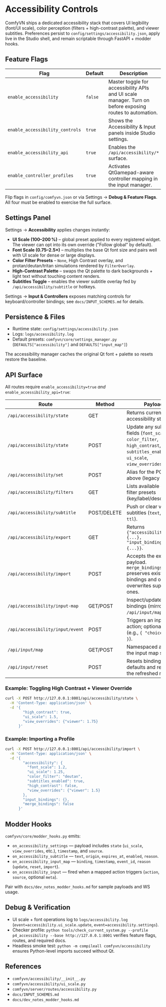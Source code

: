 # Accessibility Controls

ComfyVN ships a dedicated accessibility stack that covers UI legibility (font/UI scale), color perception (filters + high-contrast palette), and viewer subtitles. Preferences persist to `config/settings/accessibility.json`, apply live in the Studio shell, and remain scriptable through FastAPI + modder hooks.

## Feature Flags

| Flag | Default | Description |
| --- | --- | --- |
| `enable_accessibility` | `false` | Master toggle for accessibility APIs and UI scale manager. Turn on before exposing routes to automation. |
| `enable_accessibility_controls` | `true` | Shows the Accessibility & Input panels inside Studio settings. |
| `enable_accessibility_api` | `true` | Enables the `/api/accessibility/*` surface. |
| `enable_controller_profiles` | `true` | Activates QtGamepad-aware controller mapping in the input manager. |

Flip flags in `config/comfyvn.json` or via Settings → **Debug & Feature Flags**. All four must be enabled to exercise the full surface.

## Settings Panel

Settings → **Accessibility** applies changes instantly:

- **UI Scale (100–200 %)** – global preset applied to every registered widget. The viewer can opt into its own override ("Follow global" by default).
- **Font Scale (0.75–2.5×)** – multiplies the base Qt font size and pairs well with UI scale for dense or large displays.
- **Color Filter Presets** – `None`, High Contrast overlay, and protan/deutan/tritan simulations rendered by `FilterOverlay`.
- **High-Contrast Palette** – swaps the Qt palette to dark backgrounds + light text without touching content renders.
- **Subtitles Toggle** – enables the viewer subtitle overlay fed by `/api/accessibility/subtitle` or hotkeys.

Settings → **Input & Controllers** exposes matching controls for keyboard/controller bindings; see `docs/INPUT_SCHEMES.md` for details.

## Persistence & Files

- Runtime state: `config/settings/accessibility.json`
- Logs: `logs/accessibility.log`
- Default presets: `comfyvn/core/settings_manager.py` (`DEFAULTS["accessibility"]` and `DEFAULTS["input_map"]`)

The accessibility manager caches the original Qt font + palette so resets restore the baseline.

## API Surface

All routes require `enable_accessibility=true` *and* `enable_accessibility_api=true`:

| Route | Method | Payload |
| --- | --- | --- |
| `/api/accessibility/state` | GET | Returns current accessibility state. |
| `/api/accessibility/state` | POST | Update any subset of fields (`font_scale`, `color_filter`, `high_contrast`, `subtitles_enabled`, `ui_scale`, `view_overrides`). |
| `/api/accessibility/set` | POST | Alias for the POST above (legacy tooling). |
| `/api/accessibility/filters` | GET | Lists available color filter presets (key/label/description). |
| `/api/accessibility/subtitle` | POST/DELETE | Push or clear viewer subtitles (`text`, `origin`, `ttl`). |
| `/api/accessibility/export` | GET | Returns `{"accessibility": {...}, "input_bindings": {...}}`. |
| `/api/accessibility/import` | POST | Accepts the export payload. `merge_bindings=true` preserves existing bindings and only overwrites supplied ones. |
| `/api/accessibility/input-map` | GET/POST | Inspect/update bindings (mirrors `/api/input/map`). |
| `/api/accessibility/input/event` | POST | Triggers an input action; optional `meta` (e.g., `{ "choice": 1 }`). |
| `/api/input/map` | GET/POST | Namespaced alias of the input map surface. |
| `/api/input/reset` | POST | Resets bindings to defaults and returns the refreshed map. |

### Example: Toggling High Contrast + Viewer Override

```bash
curl -X POST http://127.0.0.1:8001/api/accessibility/state \
  -H 'Content-Type: application/json' \
  -d '{
        "high_contrast": true,
        "ui_scale": 1.5,
        "view_overrides": {"viewer": 1.75}
      }'
```

### Example: Importing a Profile

```bash
curl -X POST http://127.0.0.1:8001/api/accessibility/import \
  -H 'Content-Type: application/json' \
  -d '{
        "accessibility": {
          "font_scale": 1.2,
          "ui_scale": 1.25,
          "color_filter": "deutan",
          "subtitles_enabled": true,
          "high_contrast": false,
          "view_overrides": {"viewer": 1.5}
        },
        "input_bindings": {},
        "merge_bindings": false
      }'
```

## Modder Hooks

`comfyvn/core/modder_hooks.py` emits:

- `on_accessibility_settings` — payload includes `state` (`ui_scale`, `view_overrides`, etc.), `timestamp`, and `source`.
- `on_accessibility_subtitle` — `text`, `origin`, `expires_at`, `enabled`, `reason`.
- `on_accessibility_input_map` — `binding`, `timestamp`, `event_id`, `reason` (`update`, `reset`, `import`).
- `on_accessibility_input` — fired when a mapped action triggers (`action`, `source`, optional `meta`).

Pair with `docs/dev_notes_modder_hooks.md` for sample payloads and WS usage.

## Debug & Verification

- UI scale + font operations log to `logs/accessibility.log` (`event=accessibility.ui_scale.update`, `event=accessibility.settings`).
- Checker profile: `python tools/check_current_system.py --profile p4_accessibility --base http://127.0.0.1:8001` verifies feature flags, routes, and required docs.
- Headless smoke test: `python -m compileall comfyvn/accessibility` ensures Python-level imports succeed without Qt.

## References

- `comfyvn/accessibility/__init__.py`
- `comfyvn/accessibility/ui_scale.py`
- `comfyvn/server/routes/accessibility.py`
- `docs/INPUT_SCHEMES.md`
- `docs/dev_notes_modder_hooks.md`
